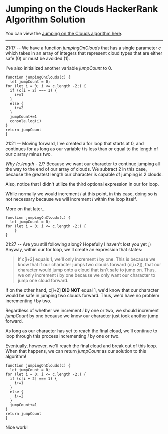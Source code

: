 # Jumping on the Clouds HackerRank Algorithm Solution

You can view the [Jumping on the Clouds algorithm here](https://www.hackerrank.com/challenges/jumping-on-the-clouds/problem.).
___


21:17 -- We have a function *jumpingOnClouds* that has a single parameter *c* which takes in an array of integers that represent cloud types that are either safe (0) or must be avoided (1).

I've also initialized another variable *jumpCount* to 0.
```
function jumpingOnClouds(c) {
  let jumpCount = 0;
for (let i = 0; i <= c.length -2;) {
  if (c[i + 2] === 1) {
    i+=1
  }
  else {
    i+=2
  }
  jumpCount+=1
  console.log(i)
}
return jumpCount
}
```
21:21 -- Moving forward, I've created a for loop that starts at 0, and continues for as long as our variable *i* is less than or equal to the length of our *c* array minus two.

*Why (c.length - 2)?* Because we want our character to continue jumping all the way to the end of our array of clouds. We subtract 2 in this case, because the greatest length our character is capable of jumping is 2 clouds.

Also, notice that I didn't utilize the third optional expression in our for loop.

While normally we would increment *i* at this point, in this case, doing so is not necessary because we will increment *i* within the loop itself.

More on that later...
```
function jumpingOnClouds(c) {
  let jumpCount = 0;
for (let i = 0; i <= c.length -2;) {
    }
}
```
21:27 -- Are you still following along? Hopefully I haven't lost you yet ;) Anyway, within our for loop, we'll create an expression that states:
> If c[i+2] equals 1, we'll only increment *i* by one. This is because we know that if our character jumps two clouds forward (c[i+2]), that our character would jump onto a cloud that isn't safe to jump on. Thus, we only increment *i* by one because we only want our character to jump one cloud forward.

If on the other hand, c[i+2] **DID NOT** equal 1, we'd know that our character would be safe in jumping two clouds forward. Thus, we'd have no problem incrementing *i* by two.

Regardless of whether we increment *i* by one or two, we should increment *jumpCount* by one because we know our character just took another jump forward.

As long as our character has yet to reach the final cloud, we'll continue to loop through this process incrementing *i* by one or two.

Eventually, however, we'll reach the final cloud and break out of this loop. When that happens, we can return *jumpCount* as our solution to this algorithm!
```
function jumpingOnClouds(c) {
  let jumpCount = 0;
for (let i = 0; i <= c.length -2;) {
  if (c[i + 2] === 1) {
    i+=1
  }
  else {
    i+=2
  }
  jumpCount+=1
}
return jumpCount
}
```
Nice work!